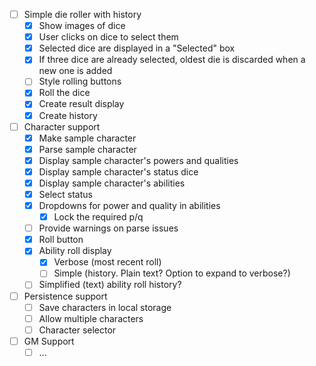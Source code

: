 - [ ] Simple die roller with history
  - [x] Show images of dice
  - [x] User clicks on dice to select them
  - [x] Selected dice are displayed in a "Selected" box
  - [x] If three dice are already selected, oldest die is discarded when a new one is added
  - [ ] Style rolling buttons
  - [x] Roll the dice
  - [x] Create result display
  - [x] Create history
- [ ] Character support
  - [x] Make sample character
  - [x] Parse sample character
  - [x] Display sample character's powers and qualities
  - [x] Display sample character's status dice
  - [x] Display sample character's abilities
  - [x] Select status
  - [x] Dropdowns for power and quality in abilities
    - [x] Lock the required p/q
  - [ ] Provide warnings on parse issues
  - [x] Roll button
  - [x] Ability roll display
    - [x] Verbose (most recent roll)
    - [ ] Simple (history. Plain text? Option to expand to verbose?)
  - [ ] Simplified (text) ability roll history?
- [ ] Persistence support
  - [ ] Save characters in local storage
  - [ ] Allow multiple characters
  - [ ] Character selector
- [ ] GM Support
  - [ ] ...
